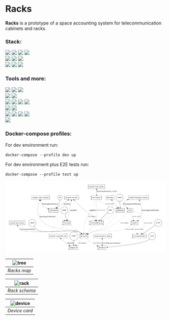 # Racks
**Racks** is a prototype of a space accounting system for telecommunication cabinets and racks.

### Stack:
![](https://img.shields.io/badge/python-3.10-blue) ![](https://img.shields.io/badge/django-4.1-blue) ![](https://img.shields.io/badge/django%20REST%20framework-3.13-red) ![](https://img.shields.io/badge/celery-5.2.7-green)  
![](https://img.shields.io/badge/postgreSQL-12.0-blue) ![](https://img.shields.io/badge/redis-6.2.7-red) ![](https://img.shields.io/badge/mongoDB-4.0.4-green)  
![](https://img.shields.io/badge/node.js-6.13.4-brightgreen) ![](https://img.shields.io/badge/vue.js-3.2-brightgreen) ![](https://img.shields.io/badge/tailwindCSS-3.2-blue)

### Tools and more:
![](https://img.shields.io/badge/docker-20.10.21-blue) ![](https://img.shields.io/badge/docker%20compose-v2.12.2-blue) ![](https://img.shields.io/badge/docker--compose--viz-1.1.0-blue)  
![](https://img.shields.io/badge/flake8-5.0.4-orange) ![](https://img.shields.io/badge/mypy-0.982-red)  
![](https://img.shields.io/badge/unittest-3.10-yellow) ![](https://img.shields.io/badge/selenium-3.141.0-brightgreen) ![](https://img.shields.io/badge/selenium%20grid-4-yellowgreen) ![](https://img.shields.io/badge/html--testRunner-1.2.1-orange)  
![](https://img.shields.io/badge/sphinx-2.2.11-blue) ![](https://img.shields.io/badge/drf--yasg-1.21.4-orange)  
![](https://img.shields.io/badge/django--mongolog-0.9.4-green) ![](https://img.shields.io/badge/django--extensions-3.2.1-blue) ![](https://img.shields.io/badge/django--celery--beat-2.4.0-brightgreen) ![](https://img.shields.io/badge/djoser-2.1.0-blue)  
![](https://img.shields.io/badge/vuelidate-2.0-brightgreen)


### Docker-compose profiles:

For dev environment run:
```
docker-compose --profile dev up
```
For dev environment plus E2E tests run:
```
docker-compose --profile test up
```
![Docker-compose](compose_viz.png)

| ![tree](https://user-images.githubusercontent.com/96002587/202865424-5f57d33c-c63a-408e-9f22-4954feb4a296.png) |
|:--:| 
| *Racks map* |

| ![rack](https://user-images.githubusercontent.com/96002587/202865427-89bec5c8-be2b-4deb-b27d-4561139d4c3a.png) |
|:--:| 
| *Rack scheme* |

| ![device](https://user-images.githubusercontent.com/96002587/202913588-40c33092-f082-41b4-bda2-e986c5b4e89a.png) |
|:--:| 
| *Device card* |
